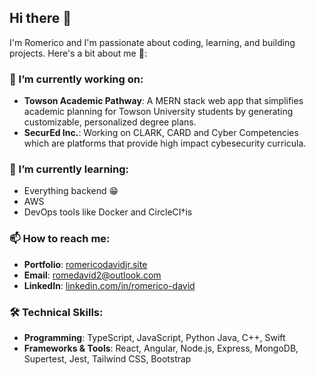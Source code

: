 ## Hi there 👋

I'm Romerico and I'm passionate about coding, learning, and building projects. Here's a bit about me 🚀:

### 🔭 I’m currently working on:
- **Towson Academic Pathway**: A MERN stack web app that simplifies academic planning for Towson University students by generating customizable, personalized degree plans.
- **SecurEd Inc.**: Working on CLARK, CARD and Cyber Competencies which are platforms that provide high impact cybesecurity curricula.
  
### 🌱 I’m currently learning:
- Everything backend 😁
- AWS
- DevOps tools like Docker and CircleCI†is 

### 📫 How to reach me:
- **Portfolio**: [romericodavidjr.site](http://www.romericodavidjr.site)
- **Email**: [romedavid2@outlook.com](mailto:romedavid2@outlook.com)
- **LinkedIn**: [linkedin.com/in/romerico-david](https://www.linkedin.com/in/romerico-david)

### 🛠️ Technical Skills:
- **Programming**: TypeScript, JavaScript, Python Java, C++, Swift
- **Frameworks & Tools**: React, Angular, Node.js, Express, MongoDB, Supertest, Jest, Tailwind CSS, Bootstrap 

